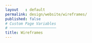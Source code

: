 ```yaml
---
layout   : default
permalink: design/website/wireframes/
published: false
# Custom Page Variables
# ─────────────────────
title: Wireframes
---
```

